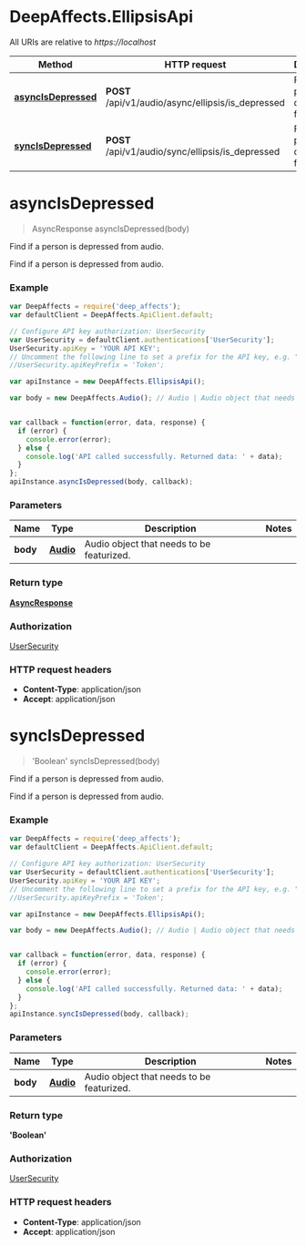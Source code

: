 # DeepAffects.EllipsisApi

All URIs are relative to *https://localhost*

Method | HTTP request | Description
------------- | ------------- | -------------
[**asyncIsDepressed**](EllipsisApi.md#asyncIsDepressed) | **POST** /api/v1/audio/async/ellipsis/is_depressed | Find if a person is depressed from audio.
[**syncIsDepressed**](EllipsisApi.md#syncIsDepressed) | **POST** /api/v1/audio/sync/ellipsis/is_depressed | Find if a person is depressed from audio.


<a name="asyncIsDepressed"></a>
# **asyncIsDepressed**
> AsyncResponse asyncIsDepressed(body)

Find if a person is depressed from audio.

Find if a person is depressed from audio.

### Example
```javascript
var DeepAffects = require('deep_affects');
var defaultClient = DeepAffects.ApiClient.default;

// Configure API key authorization: UserSecurity
var UserSecurity = defaultClient.authentications['UserSecurity'];
UserSecurity.apiKey = 'YOUR API KEY';
// Uncomment the following line to set a prefix for the API key, e.g. "Token" (defaults to null)
//UserSecurity.apiKeyPrefix = 'Token';

var apiInstance = new DeepAffects.EllipsisApi();

var body = new DeepAffects.Audio(); // Audio | Audio object that needs to be featurized.


var callback = function(error, data, response) {
  if (error) {
    console.error(error);
  } else {
    console.log('API called successfully. Returned data: ' + data);
  }
};
apiInstance.asyncIsDepressed(body, callback);
```

### Parameters

Name | Type | Description  | Notes
------------- | ------------- | ------------- | -------------
 **body** | [**Audio**](Audio.md)| Audio object that needs to be featurized. | 

### Return type

[**AsyncResponse**](AsyncResponse.md)

### Authorization

[UserSecurity](../README.md#UserSecurity)

### HTTP request headers

 - **Content-Type**: application/json
 - **Accept**: application/json

<a name="syncIsDepressed"></a>
# **syncIsDepressed**
> &#39;Boolean&#39; syncIsDepressed(body)

Find if a person is depressed from audio.

Find if a person is depressed from audio.

### Example
```javascript
var DeepAffects = require('deep_affects');
var defaultClient = DeepAffects.ApiClient.default;

// Configure API key authorization: UserSecurity
var UserSecurity = defaultClient.authentications['UserSecurity'];
UserSecurity.apiKey = 'YOUR API KEY';
// Uncomment the following line to set a prefix for the API key, e.g. "Token" (defaults to null)
//UserSecurity.apiKeyPrefix = 'Token';

var apiInstance = new DeepAffects.EllipsisApi();

var body = new DeepAffects.Audio(); // Audio | Audio object that needs to be featurized.


var callback = function(error, data, response) {
  if (error) {
    console.error(error);
  } else {
    console.log('API called successfully. Returned data: ' + data);
  }
};
apiInstance.syncIsDepressed(body, callback);
```

### Parameters

Name | Type | Description  | Notes
------------- | ------------- | ------------- | -------------
 **body** | [**Audio**](Audio.md)| Audio object that needs to be featurized. | 

### Return type

**&#39;Boolean&#39;**

### Authorization

[UserSecurity](../README.md#UserSecurity)

### HTTP request headers

 - **Content-Type**: application/json
 - **Accept**: application/json

